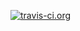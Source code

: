 [![travis-ci.org](https://travis-ci.org/zjhmale/cluster-launcher.svg)](https://travis-ci.org/zjhmale/cluster-launcher)
